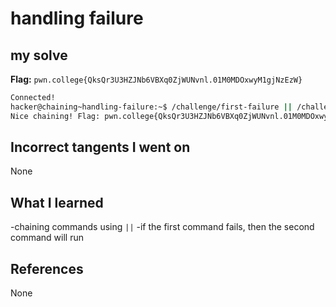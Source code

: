 # handling failure

## my solve
**Flag:** `pwn.college{QksQr3U3HZJNb6VBXq0ZjWUNvnl.01M0MDOxwyM1gjNzEzW}`

```bash
Connected!
hacker@chaining~handling-failure:~$ /challenge/first-failure || /challenge/second
Nice chaining! Flag: pwn.college{QksQr3U3HZJNb6VBXq0ZjWUNvnl.01M0MDOxwyM1gjNzEzW}
```

## Incorrect tangents I went on
None

## What I learned
-chaining commands using `||`
-if the first command fails, then the second command will run

## References 
None
